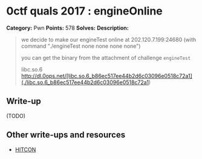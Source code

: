 # 0ctf quals 2017 : engineOnline

**Category:** Pwn
**Points:** 578
**Solves:** 
**Description:**

> we decide to make our engineTest online at 202.120.7.199:24680 (with command "./engineTest none none none none")
> 
> 
> you can get the binary from the attachment of challenge `engineTest`
> 
> 
> 
> libc.so.6 <http://dl.0ops.net/[libc.so.6_b86ec517ee44b2d6c03096e0518c72a1](./libc.so.6_b86ec517ee44b2d6c03096e0518c72a1>)


## Write-up

(TODO)

## Other write-ups and resources

* [HITCON](https://github.com/mehQQ/public_writeup/tree/master/0ctf2017/engineOnline)
